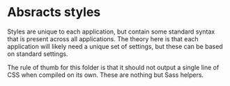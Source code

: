 # Absracts styles

Styles are unique to each application, but contain some standard syntax that is present across all applications. The theory here is that each application will likely need a unique set of settings, but these can be based on standard settings.

The rule of thumb for this folder is that it should not output a single line of CSS when compiled on its own. These are nothing but Sass helpers.
